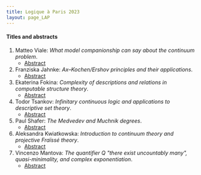 ```yaml
---
title: Logique à Paris 2023
layout: page_LAP
---
```

#### Titles and abstracts
1. Matteo Viale:
	_What model companionship can say about the continuum problem_.
	- [Abstract][TAViale]
1. Franziska Jahnke:
	_Ax&ndash;Kochen/Ershov principles and their applications_.
	- [Abstract][TAJahnke]
1. Ekaterina Fokina:
	_Complexity of descriptions and relations in computable structure theory_.
	- [Abstract][TAFokina]
1. Todor Tsankov:
	_Infinitary continuous logic and applications to descriptive set theory_.
	- [Abstract][TATsankov]
1. Paul Shafer:
	_The Medvedev and Muchnik degrees_.
	- [Abstract][TAShafer]
1. Aleksandra Kwiatkowska:
	_Introduction to continuum theory and projective Fra&iuml;ss&eacute; theory_.
	- [Abstract][TAKwiat]
1. Vincenzo Mantova:
	_The quantifier $Q$ "there exist uncountably many", quasi-minimality, and complex exponentiation_.
	- [Abstract][TAMantova]

[TAViale]:  ./LAP/VialeAbstract.pdf
[TAJahnke]:  ./LAP/JahnkeAbstract.pdf
[TAFokina]:  ./LAP/FokinaAbstract.pdf
[TATsankov]:  ./LAP/TsankovAbstract.pdf
[TAShafer]:  ./LAP/ShaferAbstract.pdf
[TAKwiat]:  ./LAP/KwiatkowskaAbstract.pdf
[TAMantova]:  ./LAP/MantovaAbstract.pdf
[TAvanGool]:  ./LAP/vanGoolAbstract.pdf

